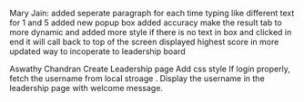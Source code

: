 Mary Jain:
added seperate paragraph for each time typing like different text for 1  and 5
added new popup box
added accuracy
make the result tab to more dynamic and added more style
if there is no text in box and clicked in end it will call back to top of the screen
displayed highest score in more updated way to incoperate to leadership board

Aswathy Chandran
Create Leadership page
Add css style
If login properly, fetch the username from local stroage .
Display the username in the leadership page with welcome message.